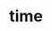 ---
layout: landing_page
sidebar: qq_cli_command_reference_sidebar
summary: Listing of commands for time
title: time

---